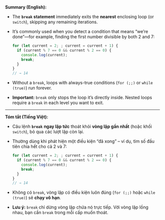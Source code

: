 **Summary (English):**

* The **`break` statement** immediately exits the **nearest** enclosing loop (or `switch`), skipping any remaining iterations.
* It’s commonly used when you detect a condition that means “we’re done”—for example, finding the first number divisible by both 2 and 7:

  ```js
  for (let current = 2; ; current = current + 1) {
    if (current % 7 == 0 && current % 2 == 0) {
      console.log(current);
      break;
    }
  }
  // → 14
  ```
* Without a `break`, loops with always-true conditions (`for (;;)` or `while (true)`) run forever.
* **Important:** `break` only stops the loop it’s directly inside. Nested loops require a `break` in each level you want to exit.

---

**Tóm tắt (Tiếng Việt):**

* Câu lệnh **`break`** **ngay lập tức** thoát khỏi **vòng lặp gần nhất** (hoặc khối `switch`), bỏ qua các lượt lặp còn lại.
* Thường dùng khi phát hiện một điều kiện “đã xong” – ví dụ, tìm số đầu tiên chia hết cho cả 2 và 7:

  ```js
  for (let current = 2; ; current = current + 1) {
    if (current % 7 == 0 && current % 2 == 0) {
      console.log(current);
      break;
    }
  }
  // → 14
  ```
* Không có `break`, vòng lặp có điều kiện luôn đúng (`for (;;)` hoặc `while (true)`) sẽ **chạy vô hạn**.
* **Lưu ý:** `break` chỉ dừng vòng lặp chứa nó trực tiếp. Với vòng lặp lồng nhau, bạn cần `break` trong mỗi cấp muốn thoát.
